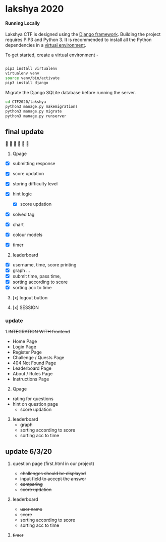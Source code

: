 # lakshya 2020



#### Running Locally 
Lakshya CTF is designed using the [Django framework](https://djangoproject.com). Building the project requires PIP3 and Python 3. It is recommended to install all the Python dependencies in a [virtual environment](https://pypi.org/project/virtualenv/). 

To get started, create a virtual environment - 

```bash

pip3 install virtualenv
virtualenv venv
source venv/bin/activate 
pip3 install django


```

Migrate the Django SQLite database before running the server. 

```bash
cd CTF2020/lakshya
python3 manage.py makemigrations  
python3 manage.py migrate
python3 manage.py runserver

```



## final update 
:star2: :star2: :star2: :star2: :star2: :star2: 


1. Qpage

- [x] submitting response
- [x] score updation
- [x] storing difficulty level
- [x] hint logic
     * [x] score updation
- [x] solved tag 
- [x] chart
- [x] colour models
- [x] timer


2. leaderboard
- [x] username, time, score printing
- [x] graph ...
- [x] submit time, pass time,
- [x] sorting according to score
- [x] sorting acc to time

3. [x] logout button

4. [x] SESSION

### update

1.~~INTEGRATION WITH frontend~~

- Home Page 
- Login Page
- Register Page
- Challenge / Quests Page
- 404 Not Found Page
- Leaderboard Page
- About / Rules Page
- Instructions Page   


2. Qpage
- rating for questions
- hint on question page 
   - score updation

3. leaderboard
   - graph
   - sorting according to score
   - sorting acc to time





## update 6/3/20

1. question page (first.html in our project)
   - ~~challenges should be displayed~~
   - ~~input field to accept the answer~~
   - ~~comparing~~
   - ~~score updation~~
   

2. leaderboard
   - ~~user name~~
   - ~~score~~
   - sorting according to score
   - sorting acc to time



4. ~~timer~~


